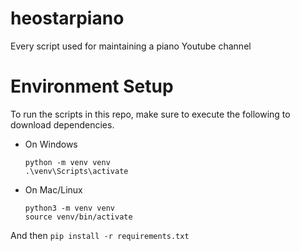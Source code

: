 # heostarpiano
Every script used for maintaining a piano Youtube channel

# Environment Setup
To run the scripts in this repo, make sure to execute the following to download dependencies.
- On Windows
    ```
    python -m venv venv
    .\venv\Scripts\activate
    ```
- On Mac/Linux
    ```
    python3 -m venv venv
    source venv/bin/activate

And then
    ```
    pip install -r requirements.txt
    ```
